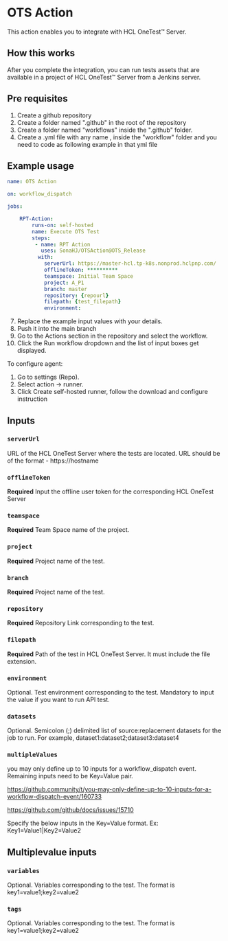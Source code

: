 # OTS Action

This action enables you to integrate with HCL OneTest™ Server.

## How this works

After you complete the integration, you can run tests assets that are available in a project of HCL OneTest™ Server from a Jenkins server.

## Pre requisites

1. Create a github repository
2. Create a folder named ".github" in the root of the repository
3. Create a folder named "workflows" inside the ".github" folder.
5. Create a .yml file with any name , inside the "workflow" folder and you need to code as following example in that yml file
## Example usage

```yaml
name: OTS Action

on: workflow_dispatch

jobs:

    RPT-Action:
        runs-on: self-hosted
        name: Execute OTS Test
        steps:
         - name: RPT Action
           uses: SonaHJ/OTSAction@OTS_Release
          with:
            serverUrl: https://master-hcl.tp-k8s.nonprod.hclpnp.com/
            offlineToken: **********
            teamspace: Initial Team Space
            project: A_P1
            branch: master
            repository: {repourl}
            filepath: {test_filepath}
            environment:
```
7. Replace the example input values with your details.
8. Push it into the main branch
9. Go to the Actions section in the repository and select the workflow.
10. Click the Run workflow dropdown and the list of input boxes get displayed.

To configure agent:
1. Go to settings (Repo).
2. Select action -> runner.
3. Click Create self-hosted runner, follow the download and configure instruction

## Inputs

### `serverUrl`

URL of the HCL OneTest Server where the tests are located. URL should be of the format - https://hostname

### `offlineToken `

**Required** Input the offline user token for the corresponding HCL OneTest Server

### `teamspace`

**Required** Team Space name of the project.

### `project`

**Required** Project name of the test.

### `branch`

**Required** Project name of the test.

### `repository`

**Required** Repository Link corresponding to the test.

### `filepath`

**Required** Path of the test in HCL OneTest Server. It must include the file extension.

### `environment`

Optional. Test environment corresponding to the test. Mandatory to input the value if you want to run API test.

### `datasets`

Optional. Semicolon (;) delimited list of source:replacement datasets for the job to run. For example, dataset1:dataset2;dataset3:dataset4

### `multipleValues`

you may only define up to 10 inputs for a workflow_dispatch event. Remaining inputs need to be Key=Value pair.

https://github.community/t/you-may-only-define-up-to-10-inputs-for-a-workflow-dispatch-event/160733

https://github.com/github/docs/issues/15710

Specify the below inputs in the Key=Value format.
Ex: Key1=Value1|Key2=Value2

## Multiplevalue inputs

### `variables`

Optional. Variables corresponding to the test. The format is key1=value1;key2=value2

### `tags`
Optional. Variables corresponding to the test. The format is key1=value1;key2=value2
